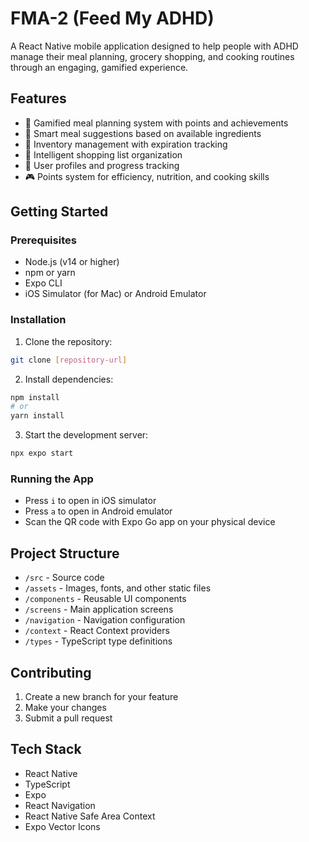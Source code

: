 # FMA-2 (Feed My ADHD)

A React Native mobile application designed to help people with ADHD manage their meal planning, grocery shopping, and cooking routines through an engaging, gamified experience.

## Features

- 🎯 Gamified meal planning system with points and achievements
- 📝 Smart meal suggestions based on available ingredients
- 🏪 Inventory management with expiration tracking
- 🛒 Intelligent shopping list organization
- 👤 User profiles and progress tracking
- 🎮 Points system for efficiency, nutrition, and cooking skills

## Getting Started

### Prerequisites

- Node.js (v14 or higher)
- npm or yarn
- Expo CLI
- iOS Simulator (for Mac) or Android Emulator

### Installation

1. Clone the repository:
```bash
git clone [repository-url]
```

2. Install dependencies:
```bash
npm install
# or
yarn install
```

3. Start the development server:
```bash
npx expo start
```

### Running the App

- Press `i` to open in iOS simulator
- Press `a` to open in Android emulator
- Scan the QR code with Expo Go app on your physical device

## Project Structure

- `/src` - Source code
- `/assets` - Images, fonts, and other static files
- `/components` - Reusable UI components
- `/screens` - Main application screens
- `/navigation` - Navigation configuration
- `/context` - React Context providers
- `/types` - TypeScript type definitions

## Contributing

1. Create a new branch for your feature
2. Make your changes
3. Submit a pull request

## Tech Stack

- React Native
- TypeScript
- Expo
- React Navigation
- React Native Safe Area Context
- Expo Vector Icons 